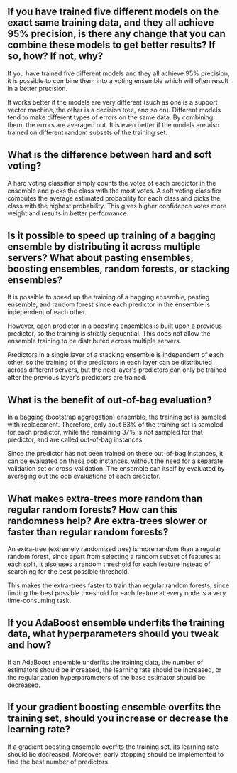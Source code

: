## If you have trained five different models on the exact same training data, and they all achieve 95% precision, is there any change that you can combine these models to get better results? If so, how? If not, why?

If you have trained five different models and they all achieve 95% precision, it is possible to combine them into a voting ensemble which will often result in a better precision.

It works better if the models are very different (such as one is a support vector machine, the other is a decision tree, and so on). Different models tend to make different types of errors on the same data. By combining them, the errors are averaged out. It is even better if the models are also trained on different random subsets of the training set.

## What is the difference between hard and soft voting?

A hard voting classifier simply counts the votes of each predictor in the ensemble and picks the class with the most votes. A soft voting classifier computes the average estimated probability for each class and picks the class with the highest probability. This gives higher confidence votes more weight and results in better performance.

## Is it possible to speed up training of a bagging ensemble by distributing it across multiple servers? What about pasting ensembles, boosting ensembles, random forests, or stacking ensembles?

It is possible to speed up the training of a bagging ensemble, pasting ensemble, and random forest since each predictor in the ensemble is independent of each other.

However, each predictor in a boosting ensembles is built upon a previous predictor, so the training is strictly sequential. This does not allow the ensemble training to be distributed across multiple servers.

Predictors in a single layer of a stacking ensemble is independent of each other, so the training of the predictors in each layer can be distributed across different servers, but the next layer's predictors can only be trained after the previous layer's predictors are trained.

## What is the benefit of out-of-bag evaluation?

In a bagging (bootstrap aggregation) ensemble, the training set is sampled with replacement. Therefore, only aout 63% of the training set is sampled for each predictor, while the remaining 37% is not sampled for that predictor, and are called out-of-bag instances.

Since the predictor has not been trained on these out-of-bag instances, it can be evaluated on these oob instances, without the need for a separate validation set or cross-validation. The ensemble can itself by evaluated by averaging out the oob evaluations of each predictor.

## What makes extra-trees more random than regular random forests? How can this randomness help? Are extra-trees slower or faster than regular random forests?

An extra-tree (extremely randomized tree) is more random than a regular random forest, since apart from selecting a random subset of features at each split, it also uses a random threshold for each feature instead of searching for the best possible threshold.

This makes the extra-trees faster to train than regular random forests, since finding the best possible threshold for each feature at every node is a very time-consuming task.

## If you AdaBoost ensemble underfits the training data, what hyperparameters should you tweak and how?

If an AdaBoost ensemble underfits the training data, the number of estimators should be increased, the learning rate should be increased, or the regularization hyperparameters of the base estimator should be decreased.

## If your gradient boosting ensemble overfits the training set, should you increase or decrease the learning rate?

If a gradient boosting ensemble overfits the training set, its learning rate should be decreased. Moreover, early stopping should be implemented to find the best number of predictors.

